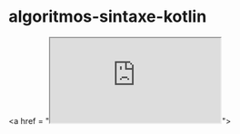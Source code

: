 # algoritmos-sintaxe-kotlin

<a href = "<iframe src="https://pl.kotl.in/_cj7oXQQv"></iframe>"><img src=""></a>
